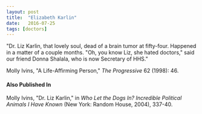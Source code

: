 ```yaml
---
layout: post
title:  "Elizabeth Karlin"
date:   2016-07-25
tags: [doctors]
---
```


"Dr. Liz Karlin, that lovely soul, dead of a brain tumor at fifty-four. Happened in a matter of a couple months. "Oh, you know Liz, she hated doctors," said our friend Donna Shalala, who is now Secretary of HHS."

Molly Ivins, "A Life-Affirming Person," *The Progressive* 62 (1998): 46.

#### Also Published In
Molly Ivins, "Dr. Liz Karlin," in *Who Let the Dogs In? Incredible Political Animals I Have Known* (New York: Random House, 2004), 337-40.
